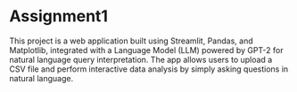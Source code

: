# Assignment1
This project is a web application built using Streamlit, Pandas, and Matplotlib, integrated with a Language Model (LLM) powered by GPT-2 for natural language query interpretation. The app allows users to upload a CSV file and perform interactive data analysis by simply asking questions in natural language.

